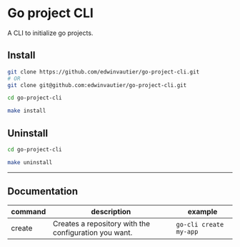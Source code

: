 # Go project CLI

A CLI to initialize go projects.

## Install

```sh
git clone https://github.com/edwinvautier/go-project-cli.git
# OR
git clone git@github.com:edwinvautier/go-project-cli.git

cd go-project-cli

make install
```

## Uninstall 

```sh
cd go-project-cli

make uninstall
```

--- 

## Documentation

|command|description|example|
|-|-|-|
|create|Creates a repository with the configuration you want.|`go-cli create my-app`|